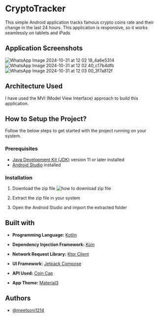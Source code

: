 
# CryptoTracker 

This simple Android application tracks famous crypto coins rate and their change in the last 24 hours. This application is responsive, so it works seamlessly on tablets and iPads

## Application Screenshots

![WhatsApp Image 2024-10-31 at 12 02 18_4a6e5314](https://github.com/user-attachments/assets/47357c8b-6013-4613-ba78-16aabe3d301d)![WhatsApp Image 2024-10-31 at 12 02 40_c17b4dfb](https://github.com/user-attachments/assets/f0cfdf3e-122f-4de4-ba5b-041a187c0729)![WhatsApp Image 2024-10-31 at 12 03 00_3f7a812f](https://github.com/user-attachments/assets/1cdf92de-14e2-4083-b498-640a9934d3bf)

## Architecture Used

I have used the MVI (Model View Interface) approach to build this application. 

## How to Setup the Project?

Follow the below steps to get started with the project running on your system. 

### Prerequisites

- [Java Development Kit (JDK)](https://www.oracle.com/in/java/technologies/downloads/) version 11 or later installed
- [Android Studio](https://developer.android.com/studio) installed

### Installation

1. Download the zip file 
![how to download zip file](https://www.guru99.com/images/3/download-files-from-github-9.png)

2. Extract the zip file in your system

3. Open the Android Studio and import the extracted folder


## Built with

- **Programming Language:** [Kotlin](https://kotlinlang.org/)

- **Dependency Injection Framework:** [Koin](https://insert-koin.io/)

- **Network Request Library:** [Ktor Client](https://ktor.io/docs/client-requests.html)

- **UI Framework:** [Jetpack Compose](https://developer.android.com/compose)

- **API Used:** [Coin Cap](https://docs.coincap.io/)

- **App Theme:** [Material3](https://material-foundation.github.io/material-theme-builder/)

## Authors

- [@meetsoni1214](https://github.com/meetsoni1214/)

